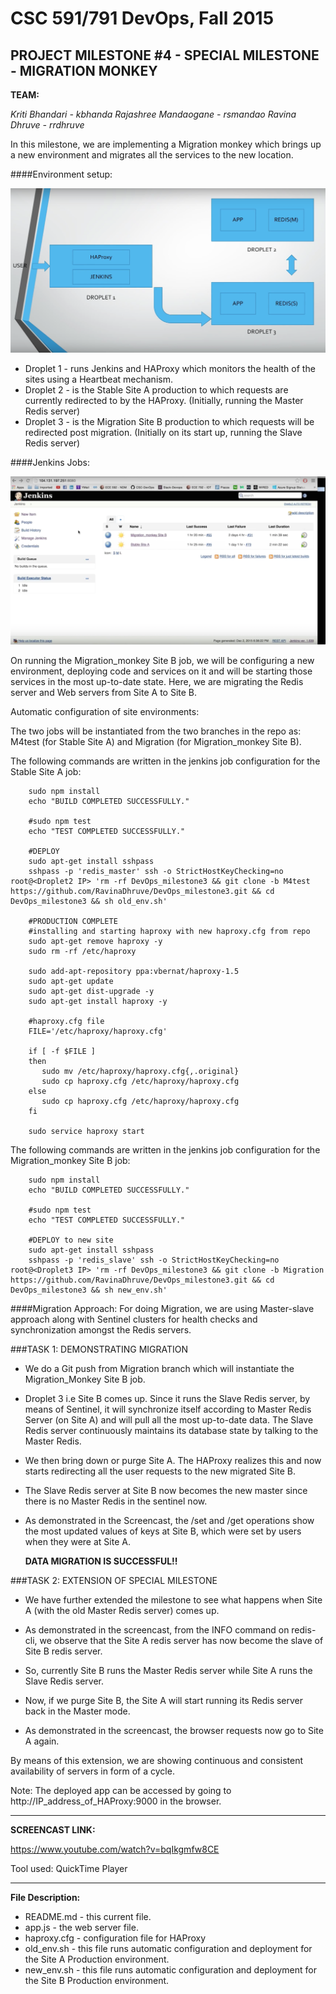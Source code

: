 # CSC 591/791 DevOps, Fall 2015

## PROJECT MILESTONE #4 - SPECIAL MILESTONE - MIGRATION MONKEY

**TEAM:** 

*Kriti Bhandari - kbhanda*
*Rajashree Mandaogane - rsmandao*
*Ravina Dhruve - rrdhruve*


In this milestone, we are implementing a Migration monkey which brings up a new environment and 
migrates all the services to the new location.

####Environment setup:

![alt text](./diagram.png)

+ Droplet 1 - runs Jenkins and HAProxy which monitors the health of the sites using a Heartbeat mechanism.
+ Droplet 2 - is the Stable Site A production to which requests are currently redirected to by the HAProxy.
              (Initially, running the Master Redis server)
+ Droplet 3 - is the Migration Site B production to which requests will be redirected post migration.
              (Initially on its start up, running the Slave Redis server)


####Jenkins Jobs:

![alt text](./jobs.png)

On running the Migration_monkey Site B job, we will be configuring a new environment, deploying code
and services on it and will be starting those services in the most up-to-date state. Here, we are 
migrating the Redis server and Web servers from Site A to Site B.

Automatic configuration of site environments:

The two jobs will be instantiated from the two branches in the repo as: M4test (for Stable Site A)
and Migration (for Migration_monkey Site B).
    
The following commands are written in the jenkins job configuration for the Stable Site A job:

```
    sudo npm install
    echo "BUILD COMPLETED SUCCESSFULLY."

    #sudo npm test
    echo "TEST COMPLETED SUCCESSFULLY."

    #DEPLOY
    sudo apt-get install sshpass
    sshpass -p 'redis_master' ssh -o StrictHostKeyChecking=no root@<Droplet2 IP> 'rm -rf DevOps_milestone3 && git clone -b M4test https://github.com/RavinaDhruve/DevOps_milestone3.git && cd DevOps_milestone3 && sh old_env.sh'

    #PRODUCTION COMPLETE
    #installing and starting haproxy with new haproxy.cfg from repo
    sudo apt-get remove haproxy -y
    sudo rm -rf /etc/haproxy

    sudo add-apt-repository ppa:vbernat/haproxy-1.5
    sudo apt-get update
    sudo apt-get dist-upgrade -y
    sudo apt-get install haproxy -y

    #haproxy.cfg file
    FILE='/etc/haproxy/haproxy.cfg'
     
    if [ -f $FILE ]
    then
       sudo mv /etc/haproxy/haproxy.cfg{,.original}
       sudo cp haproxy.cfg /etc/haproxy/haproxy.cfg
    else
       sudo cp haproxy.cfg /etc/haproxy/haproxy.cfg
    fi

    sudo service haproxy start
```
    
The following commands are written in the jenkins job configuration for the Migration_monkey Site B job:

```
    sudo npm install
    echo "BUILD COMPLETED SUCCESSFULLY."

    #sudo npm test
    echo "TEST COMPLETED SUCCESSFULLY."

    #DEPLOY to new site
    sudo apt-get install sshpass
    sshpass -p 'redis_slave' ssh -o StrictHostKeyChecking=no root@<Droplet3 IP> 'rm -rf DevOps_milestone3 && git clone -b Migration https://github.com/RavinaDhruve/DevOps_milestone3.git && cd DevOps_milestone3 && sh new_env.sh'
```


####Migration Approach:
For doing Migration, we are using Master-slave approach along with Sentinel clusters for health checks and 
synchronization amongst the Redis servers.


###TASK 1: DEMONSTRATING MIGRATION

+ We do a Git push from Migration branch which will instantiate the Migration_Monkey Site B job.

+ Droplet 3 i.e Site B comes up. Since it runs the Slave Redis server, by means of Sentinel, it will synchronize
  itself according to Master Redis Server (on Site A) and will pull all the most up-to-date data.
  The Slave Redis server continuously maintains its database state by talking to the Master Redis.

+ We then bring down or purge Site A. The HAProxy realizes this and now starts redirecting all the user requests
  to the new migrated Site B.

+ The Slave Redis server at Site B now becomes the new master since there is no Master Redis in the sentinel now.

+ As demonstrated in the Screencast, the /set and /get operations show the most updated values of keys at Site B, 
  which were set by users when they were at Site A.

  **DATA MIGRATION IS SUCCESSFUL!!**


###TASK 2: EXTENSION OF SPECIAL MILESTONE

+ We have further extended the milestone to see what happens when Site A (with the old Master Redis server) comes up.

+ As demonstrated in the screencast, from the INFO command on redis-cli, we observe that the Site A redis server 
  has now become the slave of Site B redis server.

+ So, currently Site B runs the Master Redis server while Site A runs the Slave Redis server.

+ Now, if we purge Site B, the Site A will start running its Redis server back in the Master mode.

+ As demonstrated in the screencast, the browser requests now go to Site A again.

By means of this extension, we are showing continuous and consistent availability of servers in form of a cycle.


Note:
The deployed app can be accessed by going to http://IP_address_of_HAProxy:9000 in the browser.
___

**SCREENCAST LINK:**

https://www.youtube.com/watch?v=bqIkgmfw8CE

Tool used: QuickTime Player
___


**File Description:**

+ README.md - this current file.
+ app.js - the web server file.
+ haproxy.cfg - configuration file for HAProxy
+ old_env.sh - this file runs automatic configuration and deployment for the Site A Production environment.
+ new_env.sh - this file runs automatic configuration and deployment for the Site B Production environment.



